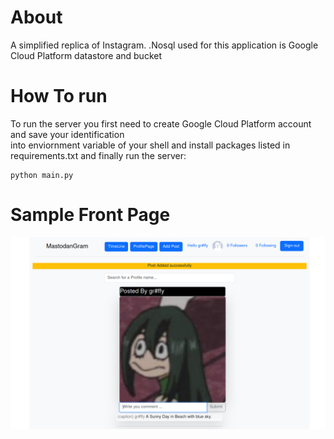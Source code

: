 # About
  A simplified replica of Instagram.
.Nosql used for this application is Google Cloud Platform datastore and bucket
  
# How To run
 To run the server you first need to create Google Cloud Platform account and save your identification    
into enviornment variable of your shell and install packages listed in requirements.txt and finally run the server:  
    
```    
python main.py
```  
    
# Sample Front Page     
![sample-image](mastodonGram-sample-frontpage.png)

